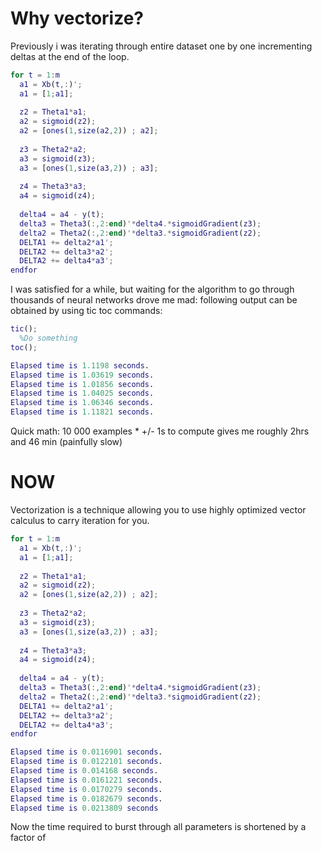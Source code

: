 Why vectorize?
==============

Previously i was iterating through entire dataset one by one incrementing deltas at the end of the loop.

```Matlab
for t = 1:m
  a1 = Xb(t,:)';
  a1 = [1;a1];
  
  z2 = Theta1*a1;
  a2 = sigmoid(z2);
  a2 = [ones(1,size(a2,2)) ; a2];
  
  z3 = Theta2*a2;
  a3 = sigmoid(z3);
  a3 = [ones(1,size(a3,2)) ; a3];
  
  z4 = Theta3*a3;
  a4 = sigmoid(z4);
  
  delta4 = a4 - y(t);
  delta3 = Theta3(:,2:end)'*delta4.*sigmoidGradient(z3);
  delta2 = Theta2(:,2:end)'*delta3.*sigmoidGradient(z2);
  DELTA1 += delta2*a1';
  DELTA2 += delta3*a2';
  DELTA2 += delta4*a3';
endfor
```
I was satisfied for a while, but waiting for the algorithm to go through thousands of neural networks drove me mad:
following output can be obtained by using tic toc commands:
```Matlab
tic();
  %Do something
toc();

Elapsed time is 1.1198 seconds.
Elapsed time is 1.03619 seconds.
Elapsed time is 1.01856 seconds.
Elapsed time is 1.04025 seconds.
Elapsed time is 1.06346 seconds.
Elapsed time is 1.11821 seconds.
```
Quick math:
10 000 examples * +/- 1s to compute gives me roughly 2hrs and 46 min (painfully slow)

NOW
===

Vectorization is a technique allowing you to use highly optimized vector calculus to carry iteration for you.

```Matlab
for t = 1:m
  a1 = Xb(t,:)';
  a1 = [1;a1];
  
  z2 = Theta1*a1;
  a2 = sigmoid(z2);
  a2 = [ones(1,size(a2,2)) ; a2];
  
  z3 = Theta2*a2;
  a3 = sigmoid(z3);
  a3 = [ones(1,size(a3,2)) ; a3];
  
  z4 = Theta3*a3;
  a4 = sigmoid(z4);
  
  delta4 = a4 - y(t);
  delta3 = Theta3(:,2:end)'*delta4.*sigmoidGradient(z3);
  delta2 = Theta2(:,2:end)'*delta3.*sigmoidGradient(z2);
  DELTA1 += delta2*a1';
  DELTA2 += delta3*a2';
  DELTA2 += delta4*a3';
endfor

Elapsed time is 0.0116901 seconds.
Elapsed time is 0.0122101 seconds.
Elapsed time is 0.014168 seconds.
Elapsed time is 0.0161221 seconds.
Elapsed time is 0.0170279 seconds.
Elapsed time is 0.0182679 seconds.
Elapsed time is 0.0213809 seconds
```
Now the time required to burst through all parameters is shortened by a factor of 
